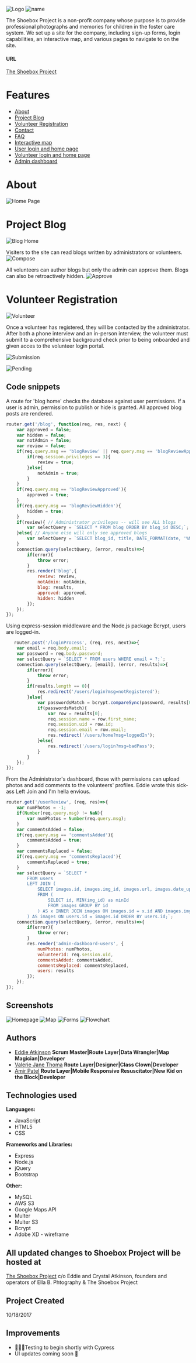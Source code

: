 ![Logo](public/images/logo.png) ![name](public/images/title.png)

The Shoebox Project is a non-profit company whose purpose is to provide professional photographs and memories for children in the foster care system. We set up a site for the company, including sign-up forms, login capabilities, an interactive map, and various pages to navigate to on the site.


#### URL
[The Shoebox Project](https://www.shoeboxproject.valeriethoma.com)

# Features

- [About](#About)
- [Project Blog](#ProjectBlog)
- [Volunteer Registration](#VolunteerRegistration)
- [Contact](#Contact) 
- [FAQ](#FAQ)
- [Interactive map](#InteractiveMap) 
- [User login and home page](#User)
- [Volunteer login and home page](#Volunteer)
- [Admin dashboard](#AdminDashboard)

# About

![Home Page](public/images/about.png)

# Project Blog

![Blog Home](public/images/blog.png)

Visiters to the site can read blogs written by administrators or volunteers.
![Compose](public/images/compose.png)

All volunteers can author blogs but only the admin can approve them. Blogs can also be retroactively hidden.
![Approve](public/images/approve.png)

# Volunteer Registration

![Volunteer](public/images/volunteer.jpg)

Once a volunteer has registered, they will be contacted by the administrator. 
After both a phone interview and an in-person interview, the volunteer must submit to a comprehensive background check prior to being onboarded and given acces to the volunteer login portal. 

![Submission](public/images/submission.png)

![Pending](public/images/pending.png)


## Code snippets
A route for 'blog home' checks the database against user permissions. If a user is admin, permission to publish or hide is granted. All approved blog posts are rendered.
``` javascript
router.get('/blog', function(req, res, next) {
    var approved = false;
    var hidden = false;
    var notAdmin = false;
    var review = false;
    if(req.query.msg == 'blogReview' || req.query.msg == 'blogReviewApproved' || req.query.msg == 'blogReviewHidden'){
        if(req.session.privileges == 3){
            review = true;
        }else{
            notAdmin = true;
        }
    }
    if(req.query.msg == 'blogReviewApproved'){
        approved = true;
    }
    if(req.query.msg == 'blogReviewHidden'){
        hidden = true;
    }
    if(review){ // Administrator privileges -- will see ALL blogs
        var selectQuery = `SELECT * FROM blog ORDER BY blog_id DESC;`;
    }else{ // Anyone else will only see approved blogs
        var selectQuery = `SELECT blog_id, title, DATE_FORMAT(date, '%M %D\, %Y') as date, body, name, approved FROM blog WHERE approved = "yes" ORDER BY blog_id DESC;`;
    }
    connection.query(selectQuery, (error, results)=>{
        if(error){
            throw error;
        }
        res.render('blog',{
            review: review,
            notAdmin: notAdmin,
            blog: results,
            approved: approved,
            hidden: hidden
        });    
    });
});
```
Using express-session middleware and the Node.js package Bcrypt, users are logged-in.  
``` javascript
   router.post('/loginProcess', (req, res, next)=>{
    var email = req.body.email;
    var password = req.body.password;
    var selectQuery = `SELECT * FROM users WHERE email = ?;`;
    connection.query(selectQuery, [email], (error, results)=>{
        if(error){
            throw error;
        }
        if(results.length == 0){
            res.redirect('/users/login?msg=notRegistered');
        }else{
            var passwordsMatch = bcrypt.compareSync(password, results[0].password);
            if(passwordsMatch){
                var row = results[0];
                req.session.name = row.first_name;
                req.session.uid = row.id;
                req.session.email = row.email;
                res.redirect('/users/home?msg=loggedIn');
            }else{
                res.redirect('/users/login?msg=badPass');
            }
        }
    });
});
```
From the Administrator's dashboard, those with permissions can upload photos and add comments to the volunteers' profiles. Eddie wrote this sick-ass Left Join and I'm hella envious.  
``` javascript
router.get('/userReview', (req, res)=>{
    var numPhotos = -1;
    if(Number(req.query.msg) != NaN){
        var numPhotos = Number(req.query.msg);
    }
    var commentsAdded = false;
    if(req.query.msg == 'commentsAdded'){
        commentsAdded = true;
    }
    var commentsReplaced = false;
    if(req.query.msg == 'commentsReplaced'){
        commentsReplaced = true;
    }
    var selectQuery = `SELECT * 
        FROM users
        LEFT JOIN (
            SELECT images.id, images.img_id, images.url, images.date_uploaded, images.vol_id
            FROM (
                SELECT id, MIN(img_id) as minId 
                FROM images GROUP BY id
            ) AS x INNER JOIN images ON images.id = x.id AND images.img_id = x.minId
        ) AS images ON users.id = images.id ORDER BY users.id;`;
    connection.query(selectQuery, (error, results)=>{
        if(error){
            throw error;
        }
        res.render('admin-dashboard-users', {
            numPhotos: numPhotos,
            volunteerId: req.session.uid,
            commentsAdded: commentsAdded,
            commentsReplaced: commentsReplaced,
            users: results
        });
    });
});

```
## Screenshots
![Homepage](public/images/screen-shots/mobile-home.jpg)
![Map](public/images/screen-shots/map.png)
![Forms](public/images/screen-shots/volunteer_form.jpg)
![Flowchart](public/images/ShoeBoxProject_FlowChart.png)

## Authors
* [Eddie Atkinson](https://github.com/eddieatkinson)
**Scrum Master|Route Layer|Data Wrangler|Map Magician|Developer**
* [Valerie Jane Thoma](https://github.com/ValerieThoma)
**Route Layer|Designer|Class Clown|Developer**
* [Amir Patel](https://github.com/Amirpatel89)
**Route Layer|Mobile Responsive Resuscitator|New Kid on the Block|Developer**


## Technologies used
**Languages:**
* JavaScript
* HTML5
* CSS

**Frameworks and Libraries:**
* Express
* Node.js
* jQuery
* Bootstrap

**Other:**
* MySQL
* AWS S3
* Google Maps API
* Multer
* Multer S3
* Bcrypt
* Adobe XD - wireframe

## All updated changes to Shoebox Project will be hosted at
[The Shoebox Project](https://myshoeboxproject.org) 
c/o Eddie and Crystal Atkinson, founders and operators of Ella B. Phtography & The Shoebox Project 

## Project Created
10/18/2017 

## Improvements 
- 👩🏽‍🔬Testing to begin shortly with Cypress
- UI updates coming soon 🎀
